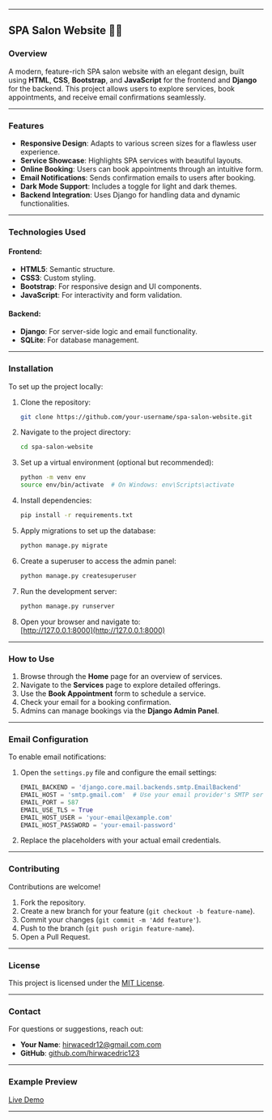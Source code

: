 
---

## SPA Salon Website 🌿✨

### Overview  
A modern, feature-rich SPA salon website with an elegant design, built using **HTML**, **CSS**, **Bootstrap**, and **JavaScript** for the frontend and **Django** for the backend. This project allows users to explore services, book appointments, and receive email confirmations seamlessly.

---

### Features  
- **Responsive Design**: Adapts to various screen sizes for a flawless user experience.  
- **Service Showcase**: Highlights SPA services with beautiful layouts.  
- **Online Booking**: Users can book appointments through an intuitive form.  
- **Email Notifications**: Sends confirmation emails to users after booking.  
- **Dark Mode Support**: Includes a toggle for light and dark themes.  
- **Backend Integration**: Uses Django for handling data and dynamic functionalities.  

---



### Technologies Used  
#### Frontend:  
- **HTML5**: Semantic structure.  
- **CSS3**: Custom styling.  
- **Bootstrap**: For responsive design and UI components.  
- **JavaScript**: For interactivity and form validation.  

#### Backend:  
- **Django**: For server-side logic and email functionality.  
- **SQLite**: For database management.  

---

### Installation  
To set up the project locally:  

1. Clone the repository:  
   ```bash
   git clone https://github.com/your-username/spa-salon-website.git
   ```
2. Navigate to the project directory:  
   ```bash
   cd spa-salon-website
   ```

3. Set up a virtual environment (optional but recommended):  
   ```bash
   python -m venv env  
   source env/bin/activate  # On Windows: env\Scripts\activate
   ```

4. Install dependencies:  
   ```bash
   pip install -r requirements.txt
   ```

5. Apply migrations to set up the database:  
   ```bash
   python manage.py migrate
   ```

6. Create a superuser to access the admin panel:  
   ```bash
   python manage.py createsuperuser
   ```

7. Run the development server:  
   ```bash
   python manage.py runserver
   ```

8. Open your browser and navigate to:  
   [http://127.0.0.1:8000](http://127.0.0.1:8000)  

---

### How to Use  
1. Browse through the **Home** page for an overview of services.  
2. Navigate to the **Services** page to explore detailed offerings.  
3. Use the **Book Appointment** form to schedule a service.  
4. Check your email for a booking confirmation.  
5. Admins can manage bookings via the **Django Admin Panel**.  

---

### Email Configuration  
To enable email notifications:  

1. Open the `settings.py` file and configure the email settings:  
   ```python
   EMAIL_BACKEND = 'django.core.mail.backends.smtp.EmailBackend'
   EMAIL_HOST = 'smtp.gmail.com'  # Use your email provider's SMTP server
   EMAIL_PORT = 587
   EMAIL_USE_TLS = True
   EMAIL_HOST_USER = 'your-email@example.com'
   EMAIL_HOST_PASSWORD = 'your-email-password'
   ```

2. Replace the placeholders with your actual email credentials.  

---

### Contributing  
Contributions are welcome!  
1. Fork the repository.  
2. Create a new branch for your feature (`git checkout -b feature-name`).  
3. Commit your changes (`git commit -m 'Add feature'`).  
4. Push to the branch (`git push origin feature-name`).  
5. Open a Pull Request.  

---

### License  
This project is licensed under the [MIT License](LICENSE).  

---

### Contact  
For questions or suggestions, reach out:  
- **Your Name**: [hirwacedr12@gmail.com.com](mailto:hirwacedr12@gmail.com)  
- **GitHub**: [github.com/hirwacedric123](https://github.com/hirwacedric123)  

---

### Example Preview  
[Live Demo](https://cielomassagespa.com/)  

---

